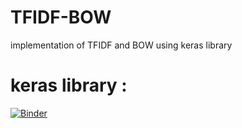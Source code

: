 # TFIDF-BOW
implementation of  TFIDF and BOW using keras library


# keras library  :
[![Binder](https://mybinder.org/badge_logo.svg)](https://mybinder.org/v2/gh/ouhoucht-mohammed/TFIDF-BOW.git/main?filepath=TFIDF-BOW.ipynb)
